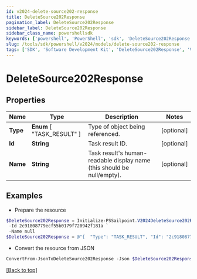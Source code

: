```yaml
---
id: v2024-delete-source202-response
title: DeleteSource202Response
pagination_label: DeleteSource202Response
sidebar_label: DeleteSource202Response
sidebar_class_name: powershellsdk
keywords: ['powershell', 'PowerShell', 'sdk', 'DeleteSource202Response', 'V2024DeleteSource202Response'] 
slug: /tools/sdk/powershell/v2024/models/delete-source202-response
tags: ['SDK', 'Software Development Kit', 'DeleteSource202Response', 'V2024DeleteSource202Response']
---
```



# DeleteSource202Response

## Properties

Name | Type | Description | Notes
------------ | ------------- | ------------- | -------------
**Type** |  **Enum** [  "TASK_RESULT" ] | Type of object being referenced. | [optional] 
**Id** | **String** | Task result ID. | [optional] 
**Name** | **String** | Task result's human-readable display name (this should be null/empty). | [optional] 

## Examples

- Prepare the resource
```powershell
$DeleteSource202Response = Initialize-PSSailpoint.V2024DeleteSource202Response  -Type TASK_RESULT `
 -Id 2c91808779ecf55b0179f720942f181a `
 -Name null
$DeleteSource202Response = @"{  "Type": "TASK_RESULT", "Id": "2c91808779ecf55b0179f720942f181a", "Name": "null" }"@
```

- Convert the resource from JSON
```powershell
ConvertFrom-JsonToDeleteSource202Response -Json $DeleteSource202Response
```


[[Back to top]](#) 

